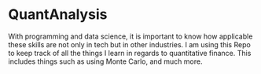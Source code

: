 # QuantAnalysis
With programming and data science, it is important to know how applicable these skills are not only in tech but in other industries.
I am using this Repo to keep track of all the things I learn in regards to quantitative finance. 
This includes things such as using Monte Carlo, and much more.

